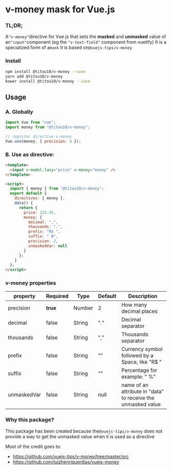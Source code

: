 # v-money mask for Vue.js

### TL;DR;
A`"v-money"`directive for Vue.js that sets the **masked** and **unmasked** value of an`"input"`component (eg the `"v-text-field"` component from vuetify)
It is a specialized form of a`mask`
It is based on`@vuejs-tips/v-money`

### Install

```sh
npm install @titou10/v-money --save
yarn add @titou10/v-money
bower install @titou10/v-money --save
```

## Usage

### A. Globally

```js
import Vue from "vue";
import money from "@titou10/v-money";

// register directive v-money
Vue.use(money, { precision: 4 });
```

### B. Use as directive:

```html
<template>
  <input v-model.lazy="price" v-money="money" />
</template>

<script>
  import { money } from "@titou10/v-money";
  export default {
    directives: { money }, 
    data() {
      return {
        price: 123.45,
        money: {
          decimal: ",",
          thousands: ".",
          prefix: "R$ ",
          suffix: " #",
          precision: 2,
          unmaskedVar: null 
        }
      };
    }
  };
</script>
```

### v-money properties

| property  | Required | Type    | Default | Description                                            |
| --------- | -------- | ------- | ------- | ------------------------------------------------------ |
| precision | **true** | Number  | 2       | How many decimal places                                |
| decimal   | false    | String  | "."     | Decimal separator                                      |
| thousands | false    | String  | ","     | Thousands separator                                    |
| prefix    | false    | String  | ""      | Currency symbol followed by a Space, like "R\$ "       |
| suffix    | false    | String  | ""      | Percentage for example: " %"                           |
| unmaskedVar | false | String | null   | name of an attribute in "data" to receive the unmasked value |

### Why this package?
This package has been created because the`@vuejs-tips/v-money` does not provide a way to get the unmasked value when it is used as a directive

  Most of the credit goes to: 

- https://github.com/vuejs-tips/v-money/tree/master/src
- https://github.com/luizhenriquerdias/vuejs-money
